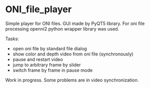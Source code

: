 # ONI_file_player
Simple player for ONI  files. GUI made by PyQT5 library.
For oni file processing openni2 python wrapper library was used.

Tasks:  
- open oni file by standard file dialog
- show color and depth video from oni file (synchronously)  
- pause and restart video
- jump to arbitrary frame by slider
- switch frame by frame in pause mode

Work in progress. Some problems are in video synchronization. 
